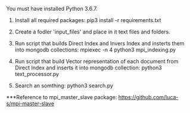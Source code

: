 You must have installed Python 3.6.7.

1. Install all required packages: pip3 install -r requirements.txt

2. Create a fodler 'input_files' and place in it text files and folders.

3. Run script that builds Direct Index and Invers Index and insterts them into mongodb collections: 
    mpiexec -n 4 python3 mpi_indexing.py 

4. Run script that build Vector representation of each document from Direct Index and inserts it into mongodb collection: 
    python3 text_processor.py

5. Search an somthing: python3 search.py

***Reference to mpi_master_slave package: https://github.com/luca-s/mpi-master-slave

